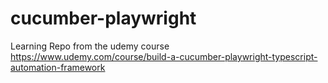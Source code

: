# cucumber-playwright
Learning Repo from the udemy course https://www.udemy.com/course/build-a-cucumber-playwright-typescript-automation-framework
